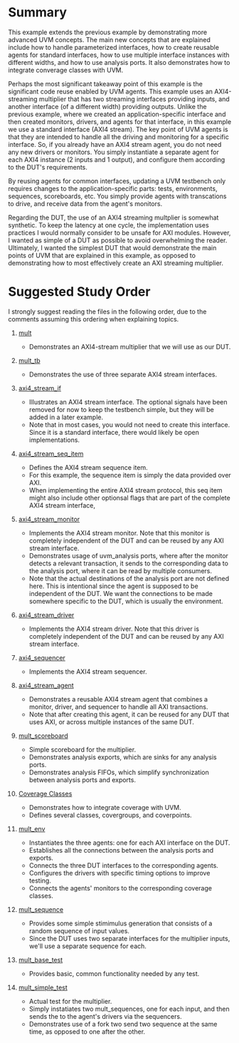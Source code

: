 # Summary

This example extends the previous example by demonstrating more advanced UVM concepts. The main new concepts that are explained
include how to handle parameterized interfaces, how to create reusable agents for standard interfaces, how to use multiple
interface instances with different widths, and how to use analysis ports. It also demonstrates how to integrate converage classes
with UVM.

Perhaps the most significant takeaway point of this example is the significant code reuse enabled by UVM agents. This
example uses an AXI4-streaming multiplier that has two streaming interfaces providing inputs, and another interface
(of a different width) providing outputs. Unlike the previous example, where we created an application-specific interface
and then created monitors, drivers, and agents for that interface, in this example we use a standard interface (AXI4 stream).
The key point of UVM agents is that they are intended to handle all the driving and monitoring for a specific interface. So,
if you already have an AXI4 stream agent, you do not need any new drivers or monitors. You simply instantiate a separate
agent for each AXI4 instance (2 inputs and 1 output), and configure them according to the DUT's requirements.

By reusing agents for common interfaces, updating a UVM testbench only requires changes to the application-specific parts:
tests, environments, sequences, scoreboards, etc. You simply provide agents with transcations to drive, and receive data
from the agent's monitors.

Regarding the DUT, the use of an AXI4 streaming multplier is somewhat synthetic. To keep the latency at one cycle, the implementation
uses practices I would normally consider to be unsafe for AXI modules. However, I wanted as simple of a DUT as possible to avoid overwhelming the
reader. Ultimately, I wanted the simplest DUT that would demonstrate the main points of UVM that are explained in this example, as opposed to
demonstrating how to most effectively create an AXI streaming multiplier.

# Suggested Study Order

I strongly suggest reading the files in the following order, due to the comments assuming this ordering when explaining topics.

1. [mult](mult.sv)    
    - Demonstrates an AXI4-stream multiplier that we will use as our DUT.

1. [mult_tb](mult_tb.sv)    
    - Demonstrates the use of three separate AXI4 stream interfaces.

1. [axi4_stream_if](axi4_stream_if.svh)    
    - Illustrates an AXI4 stream interface. The optional signals have been removed for now to keep the testbench simple, but they will be
    added in a later example.
    - Note that in most cases, you would not need to create this interface. Since it is a standard interface, there would likely be open implementations.

1. [axi4_stream_seq_item](axi4_stream_seq_item.svh)    
    - Defines the AXI4 stream sequence item.
    - For this example, the sequence item is simply the data provided over AXI.
    - When implementing the entire AXI4 stream protocol, this seq item might also include other optionsal flags that are part of the complete AXI4 stream interface,

1. [axi4_stream_monitor](axi4_stream_monitor.svh)    
    - Implements the AXI4 stream monitor. Note that this monitor is completely independent of the DUT and can be reused by any AXI stream interface.
    - Demonstrates usage of uvm_analysis ports, where after the monitor detects a relevant transaction, it sends to the corresponding data to
    the analysis port, where it can be read by multiple consumers.
    - Note that the actual destinations of the analysis port are not defined here. This is intentional since the agent is supposed to be independent
    of the DUT. We want the connections to be made somewhere specific to the DUT, which is usually the environment.

1. [axi4_stream_driver](axi4_stream_driver.svh)    
    - Implements the AXI4 stream driver. Note that this driver is completely independent of the DUT and can be reused by any AXI stream interface.

1. [axi4_sequencer](axi4_sequencer.svh)    
    - Implements the AXI4 stream sequencer.

1. [axi4_stream_agent](axi4_stream_agent.svh)    
    - Demonstrates a reusable AXI4 stream agent that combines a monitor, driver, and sequencer to handle all AXI transactions.
    - Note that after creating this agent, it can be reused for any DUT that uses AXI, or across multiple instances of the same DUT.

1. [mult_scoreboard](mult_scoreboard.svh)    
    - Simple scoreboard for the multiplier.
    - Demonstrates analysis exports, which are sinks for any analysis ports.
    - Demonstrates analysis FIFOs, which simplify synchronization between analysis ports and exports.

1. [Coverage Classes](mult_coverage.svh)    
    - Demonstrates how to integrate coverage with UVM.
    - Defines several classes, covergroups, and coverpoints.    

1. [mult_env](mult_env.svh)    
    - Instantiates the three agents: one for each AXI interface on the DUT.
    - Establishes all the connections between the analysis ports and exports.
    - Connects the three DUT interfaces to the corresponding agents.
    - Configures the drivers with specific timing options to improve testing.
    - Connects the agents' monitors to the corresponding coverage classes.

1. [mult_sequence](mult_sequence.svh)    
    - Provides some simple stimimulus generation that consists of a random sequence of input values.
    - Since the DUT uses two separate interfaces for the multiplier inputs, we'll use a separate sequence for each.

1. [mult_base_test](mult_base_test.svh)    
    - Provides basic, common functionality needed by any test.

1. [mult_simple_test](mult_simple_test.svh)    
    - Actual test for the multiplier.
    - Simply instatiates two mult_sequences, one for each input, and then sends the to the agent's drivers via the sequencers.
    - Demonstrates use of a fork two send two sequence at the same time, as opposed to one after the other.